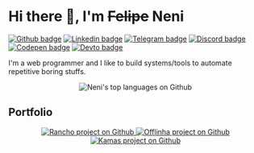 # Hi there 👋, I'm ~~Felipe~~ Neni

[![Github badge](https://img.shields.io/badge/-Github-000000?style=flat-square&logo=Github&logoColor=white)](https://www.github.com/nenitf)
[![Linkedin badge](https://img.shields.io/badge/-LinkedIn-blue?style=flat-square&logo=Linkedin&logoColor=white)](https://www.linkedin.com/in/nenitf)
[![Telegram badge](https://img.shields.io/badge/-Telegram-1ca0f1?style=flat-square&logo=telegram&logoColor=white)](https://t.me/nenitf)
[![Discord badge](https://img.shields.io/badge/-Discord-7389D8?style=flat-square&logo=Discord&logoColor=white)](https://discord.com/users/298546270451269642)
[![Codepen badge](https://img.shields.io/badge/-CodePen-000000?style=flat-square&logo=Codepen&logoColor=white)](https://codepen.io/nenitf/collections/popular?grid_type=list)
[![Devto badge](https://img.shields.io/badge/-Blog-000000?style=flat-square&logo=DEV.to&logoColor=white)](https://dev.to/nenitf/)

I'm a web programmer and I like to build systems/tools to automate repetitive boring stuffs.

<p align="center">
  <img src="https://github-readme-stats.vercel.app/api/top-langs/?username=nenitf&layout=compact&theme=onedark" alt="Neni's top languages on Github"> 
</p>

## Portfolio

<p align="center">
  <a href="https://github.com/nenitf/rancho#readme">
    <img src="https://github-readme-stats.vercel.app/api/pin/?username=nenitf&repo=rancho&theme=onedark" alt="Rancho project on Github"> 
  </a>
  <a href="https://github.com/nenitf/offlinha#readme">
    <img src="https://github-readme-stats.vercel.app/api/pin/?username=nenitf&repo=offlinha&theme=onedark" alt="Offlinha project on Github"> 
  </a>
  <a href="https://github.com/nenitf/kamas#readme">
    <img src="https://github-readme-stats.vercel.app/api/pin/?username=nenitf&repo=kamas&theme=onedark" alt="Kamas project on Github"> 
  </a>
</p>
